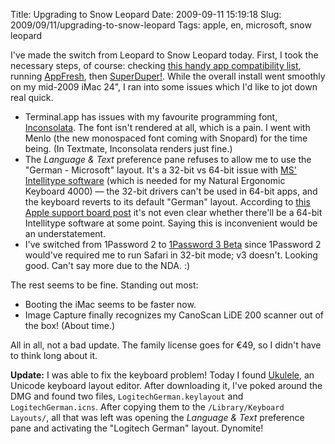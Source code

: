 Title: Upgrading to Snow Leopard
Date: 2009-09-11 15:19:18
Slug: 2009/09/11/upgrading-to-snow-leopard
Tags: apple, en, microsoft, snow leopard


I've made the switch from Leopard to Snow Leopard today. First, I took the
necessary steps, of course: checking [this handy app compatibility list][1],
running [AppFresh][2], then [SuperDuper!][3]. While the overall install went
smoothly on my mid-2009 iMac 24", I ran into some issues which I'd like to jot
down real quick.

  * Terminal.app has issues with my favourite programming font, [Inconsolata][4]. The font isn't rendered at all, which is a pain. I went with Menlo (the new monospaced font coming with Snopard) for the time being. (In Textmate, Inconsolata renders just fine.)
  * The _Language & Text_ preference pane refuses to allow me to use the "German - Microsoft" layout. It's a 32-bit vs 64-bit issue with [MS' Intellitype software][5] (which is needed for my Natural Ergonomic Keyboard 4000) — the 32-bit drivers can't be used in 64-bit apps, and the keyboard reverts to its default "German" layout. According to [this Apple support board post][6] it's not even clear whether there'll be a 64-bit Intellitype software at some point. Saying this is inconvenient would be an understatement.
  * I've switched from 1Password 2 to [1Password 3 Beta][7] since 1Password 2 would've required me to run Safari in 32-bit mode; v3 doesn't. Looking good. Can't say more due to the NDA. :)

The rest seems to be fine. Standing out most:

  * Booting the iMac seems to be faster now.
  * Image Capture finally recognizes my CanoScan LiDE 200 scanner out of the box! (About time.)

All in all, not a bad update. The family license goes for €49, so I didn't
have to think long about it.

**Update:** I was able to fix the keyboard problem! Today I found [Ukulele][8], an Unicode keyboard layout editor. After downloading it, I've poked around the DMG and found two files, `LogitechGerman.keylayout` and `LogitechGerman.icns`. After copying them to the `/Library/Keyboard Layouts/`, all that was left was opening the _Language & Text_ preference pane and activating the "Logitech German" layout. Dynomite!

   [1]: http://snowleopard.wikidot.com/?utm_source=MailingList&utm_medium=email&utm_campaign=Mailplane+and+Snow+Leopard
   [2]: http://metaquark.de/appfresh/
   [3]: http://www.shirt-pocket.com/SuperDuper/SuperDuperDescription.html
   [4]: http://www.levien.com/type/myfonts/inconsolata.html
   [5]: http://www.macupdate.com/info.php/id/29220/microsoft-intellitype
   [6]: http://discussions.apple.com/message.jspa?messageID=10124424#10124424
   [7]: http://www.switchersblog.com/2009/08/update-1password-on-snow-leopard.html
   [8]: http://scripts.sil.org/cms/scripts/page.php?site_id=nrsi&item_id=ukelele
